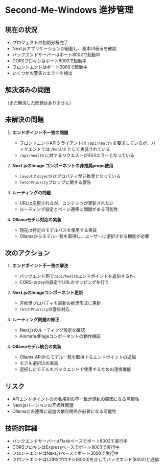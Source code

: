 # Second-Me-Windows 進捗管理

## 現在の状況
- プロジェクトの初期分析完了
- Next.jsアプリケーションが起動し、基本UI表示を確認
- バックエンドサーバーはポート8002で起動中
- CORSプロキシはポート8003で起動中
- フロントエンドはポート3000で起動中
- いくつかの警告とエラーを検出

## 解決済みの問題
（まだ解決した問題はありません）

## 未解決の問題
1. **エンドポイント不一致の問題**
   - フロントエンドAPIクライアントは `/api/health` を要求しているが、バックエンドでは `/health` として実装されている
   - `/api/health` に対するリクエストが404エラーとなっている

2. **Next.jsのImage コンポーネントの非推奨props使用**
   - `layout`と`objectFit`プロパティが非推奨となっている
   - `fetchPriority`プロップに関する警告

3. **ルーティングの問題**
   - URLは変更されるが、コンテンツが更新されない
   - ルーティング設定とページ遷移に問題がある可能性

4. **Ollamaモデル対応の実装**
   - 現在は特定のモデルパスを使用する実装
   - Ollamaからモデル一覧を取得し、ユーザーに選択させる機能が必要

## 次のアクション
1. **エンドポイント不一致の解決**
   - バックエンド側で`/api/health`エンドポイントを追加するか、
   - CORS-proxyの設定でURLのマッピングを行う

2. **Next.jsのImageコンポーネント更新**
   - 非推奨プロパティを最新の推奨形式に更新
   - `fetchPriority`の警告対応

3. **ルーティング問題の修正**
   - Next.jsのルーティング設定を確認
   - AnimatedPageコンポーネントの動作検証

4. **Ollamaモデル統合の実装**
   - Ollama APIからモデル一覧を取得するエンドポイントの追加
   - モデル選択UIの実装
   - 選択したモデルをバックエンドで使用するための連携機能

## リスク
- APIエンドポイントの命名規則の不一致が混乱の原因になる可能性
- Next.jsバージョンの互換性問題
- Ollamaとの連携に追加の依存関係が必要になる可能性

## 技術的詳細
- バックエンドサーバーはFlaskベースでポート8002で実行中
- CORSプロキシはExpressベースでポート8003で実行中
- フロントエンドはNext.jsベースでポート3000で実行中
- フロントエンドはCORSプロキシ(8003)を介してバックエンド(8002)と通信
